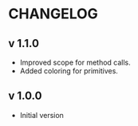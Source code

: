 CHANGELOG
======================

v 1.1.0
----------------------
+ Improved scope for method calls.
+ Added coloring for primitives.

v 1.0.0
----------------------
+ Initial version